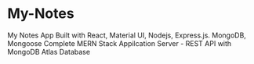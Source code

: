 # My-Notes
My Notes App 
Built with React, Material UI, Nodejs, Express.js. MongoDB, Mongoose
Complete MERN Stack Appilcation 
Server - REST API with MongoDB Atlas Database
